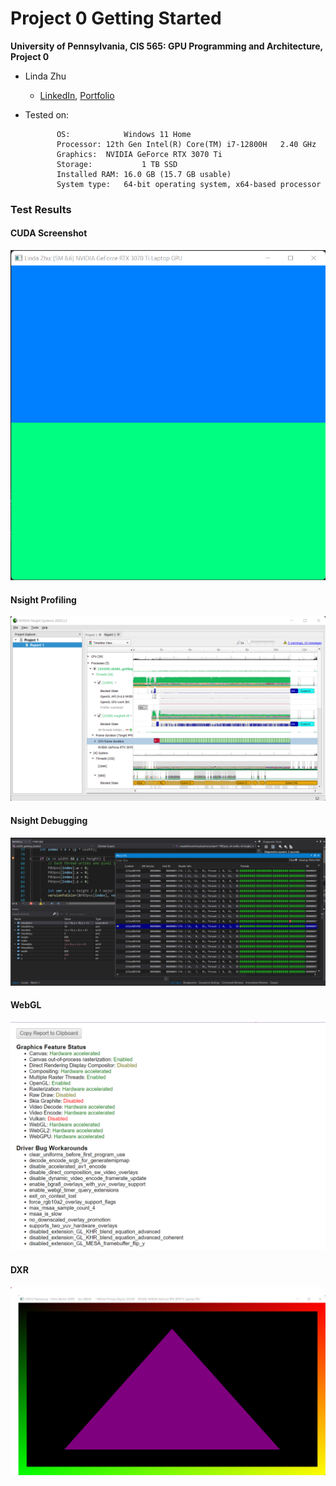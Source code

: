 Project 0 Getting Started
====================

**University of Pennsylvania, CIS 565: GPU Programming and Architecture, Project 0**

* Linda Zhu
  * [LinkedIn](https://www.linkedin.com/in/lindadaism/), [Portfolio](https://lindadaism.com/)
* Tested on:

             OS:	        Windows 11 Home
             Processor:	12th Gen Intel(R) Core(TM) i7-12800H   2.40 GHz
             Graphics:	NVIDIA GeForce RTX 3070 Ti
             Storage:	        1 TB SSD
             Installed RAM:	16.0 GB (15.7 GB usable)
             System type:	64-bit operating system, x64-based processor

### Test Results
#### CUDA Screenshot
![](images/CUDA3.1.1.png)

#### Nsight Profiling
![](images/NsightProfiling.png)

#### Nsight Debugging
![](images/NsightDebugging.png)

#### WebGL
![](images/WebGLEnabled.png)

#### DXR
![](images/DXR.png)
